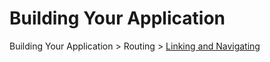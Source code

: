 # Building Your Application

Building Your Application > Routing > [Linking and Navigating](https://nextjs.org/docs/app/building-your-application/routing/linking-and-navigating)